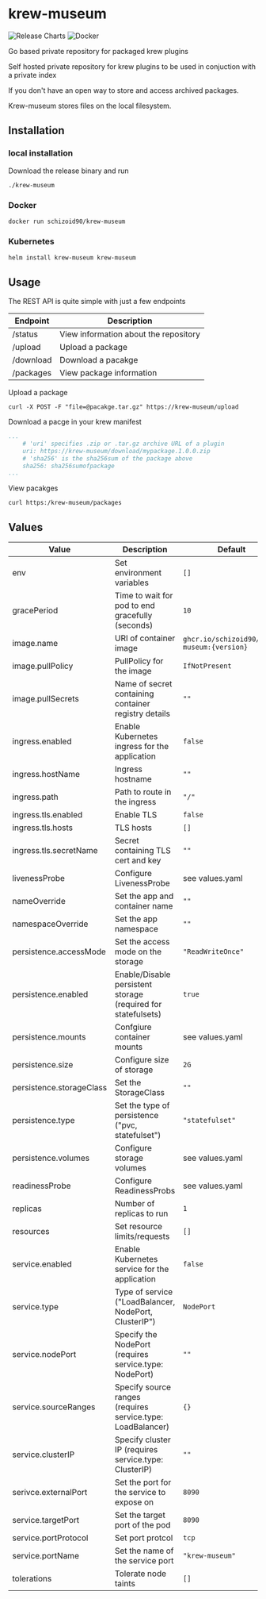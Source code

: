 # krew-museum
![Release Charts](https://github.com/schizoid90/krew-museum/workflows/Release%20Charts/badge.svg)
![Docker](https://github.com/schizoid90/krew-museum/workflows/Docker/badge.svg)

Go based private repository for packaged krew plugins

Self hosted private repository for krew plugins to be used in conjuction with a private index

If you don't have an open way to store and access archived packages.

Krew-museum stores files on the local filesystem.

## Installation


### local installation

Download the release binary and run

```shell
./krew-museum
```

### Docker

```shell
docker run schizoid90/krew-museum
```

### Kubernetes

```shell
helm install krew-museum krew-museum 
```

## Usage

The REST API is quite simple with just a few endpoints

| Endpoint  | Description                           |
|-----------|---------------------------------------| 
| /status   | View information about the repository |
| /upload   | Upload a package                      |
| /download | Download a pacakge                    |
| /packages | View package information              |

Upload a package

```shell
curl -X POST -F "file=@pacakge.tar.gz" https://krew-museum/upload
```

Download a pacge in your krew manifest

```yaml
...
    # 'uri' specifies .zip or .tar.gz archive URL of a plugin
    uri: https://krew-museum/download/mypackage.1.0.0.zip
    # 'sha256' is the sha256sum of the package above
    sha256: sha256sumofpackage
...
```

View pacakges

```shell
curl https:/krew-museum/packages
```

## Values

| Value                     | Description                                                   | Default                                    |
|---------------------------|---------------------------------------------------------------|--------------------------------------------|
| env                       | Set environment variables                                     | `[]`                                       |
| gracePeriod               | Time to wait for pod to end gracefully (seconds)              | `10`                                       |
| image.name                | URI of container image                                        | `ghcr.io/schizoid90/krew-museum:{version}` |
| image.pullPolicy          | PullPolicy for the image                                      | `IfNotPresent`                             |
| image.pullSecrets         | Name of secret containing container registry details          | `""`                                       |
| ingress.enabled           | Enable Kubernetes ingress for the application                 | `false`                                    |
| ingress.hostName          | Ingress hostname                                              | `""`                                       |
| ingress.path              | Path to route in the ingress                                  | `"/"`                                      |
| ingress.tls.enabled       | Enable TLS                                                    | `false`                                    |
| ingress.tls.hosts         | TLS hosts                                                     | `[]`                                       |
| ingress.tls.secretName    | Secret containing TLS cert and key                            | `""`                                       |
| livenessProbe             | Configure LivenessProbe                                       | see values.yaml                            |
| nameOverride              | Set the app and container name                                | `""`                                       |
| namespaceOverride         | Set the app namespace                                         | `""`                                       |
| persistence.accessMode    | Set the access mode on the storage                            | `"ReadWriteOnce"`                          |
| persistence.enabled       | Enable/Disable persistent storage (required for statefulsets) | `true`                                     |
| persistence.mounts        | Confgiure container mounts                                    | see values.yaml                            |
| persistence.size          | Configure size of storage                                     | `2G`                                       |
| persistence.storageClass  | Set the StorageClass                                          | `""`                                       |
| persistence.type          | Set the type of persistence ("pvc, statefulset")              | `"statefulset"`                            |
| persistence.volumes       | Configure storage volumes                                     | see values.yaml                            |
| readinessProbe            | Configure ReadinessProbs                                      | see values.yaml                            |
| replicas                  | Number of replicas to run                                     | `1`                                        |
| resources                 | Set resource limits/requests                                  | `[]`                                       |
| service.enabled           | Enable Kubernetes service for the application                 | `false`                                    |
| service.type              | Type of service ("LoadBalancer, NodePort, ClusterIP")         | `NodePort`                                 |
| service.nodePort          | Specify the NodePort (requires service.type: NodePort)        | `""`                                       |
| service.sourceRanges      | Specify source ranges (requires service.type: LoadBalancer)   | `{}`                                       |
| service.clusterIP         | Specify cluster IP (requires service.type: ClusterIP)         | `""`                                       |
| serivce.externalPort      | Set the port for the service to expose on                     | `8090`                                     |
| service.targetPort        | Set the target port of the pod                                | `8090`                                     |
| service.portProtocol      | Set port protcol                                              | `tcp`                                      |
| service.portName          | Set the name of the service port                              | `"krew-museum"`                            |
| tolerations               | Tolerate node taints                                          | `[]`                                       |